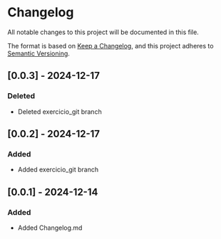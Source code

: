 # Changelog

All notable changes to this project will be documented in this file.

The format is based on [Keep a Changelog](https://keepachangelog.com/en/1.1.0/),
and this project adheres to [Semantic Versioning](https://semver.org/spec/v2.0.0.html).

## [0.0.3] - 2024-12-17
### Deleted
- Deleted exercicio_git branch

## [0.0.2] - 2024-12-17
### Added
- Added exercicio_git branch

## [0.0.1] - 2024-12-14
### Added
- Added Changelog.md